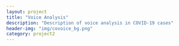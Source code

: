 ```yaml
---
layout: project
title: "Voice Analysis"
description: "Description of voice analysis in COVID-19 cases"
header-img: "img/covoice_bg.png"
category: project2
---
```

